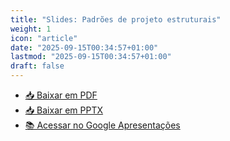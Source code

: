 ```yaml
---
title: "Slides: Padrões de projeto estruturais"
weight: 1
icon: "article"
date: "2025-09-15T00:34:57+01:00"
lastmod: "2025-09-15T00:34:57+01:00"
draft: false
---
```


- [📥 Baixar em PDF](/slides/Padroes-de-projeto-estruturais/Padroes-de-projeto-estruturais.pdf)
- [📥 Baixar em PPTX](/slides/Padroes-de-projeto-estruturais/Padroes-de-projeto-estruturais.pptx)
- [📚 Acessar no Google Apresentações](https://docs.google.com/presentation/d/1bHRcmElpF7cWs5h7su5sh10OdMiX1WaC2qiSgy_l1cc/edit?usp=sharing)
